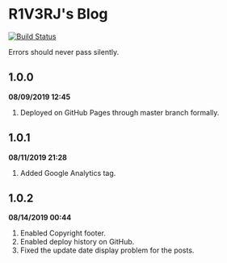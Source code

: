 # R1V3RJ's Blog

[![Build Status](https://travis-ci.org/R1V3RJ1s/r1v3rj1s.github.io.svg?branch=second-institute)](https://travis-ci.org/R1V3RJ1s/r1v3rj1s.github.io)

Errors should never pass silently.

## 1.0.0 
**08/09/2019 12:45**
1. Deployed on GitHub Pages through master branch formally.

## 1.0.1 
**08/11/2019 21:28**
1. Added Google Analytics tag.

## 1.0.2 
**08/14/2019 00:44**
1. Enabled Copyright footer.
2. Enabled deploy history on GitHub.
3. Fixed the update date display problem for the posts.
